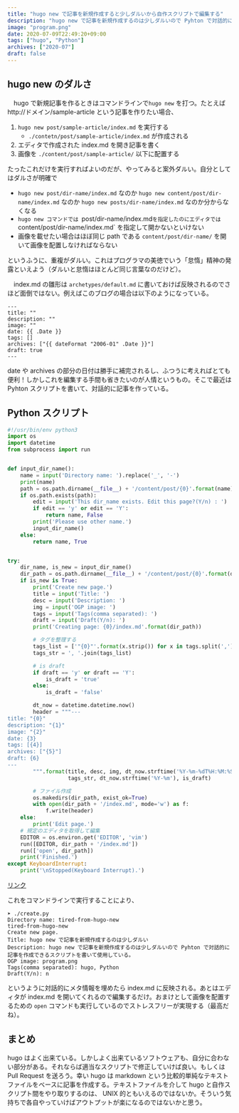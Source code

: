 ```yaml
---
title: "hugo new で記事を新規作成すると少しダルいから自作スクリプトで編集する"
description: "hugo new で記事を新規作成するのは少しダルいので Pyhton で対話的に記事を作成できるスクリプトを書いて使用している。プログラム間を Markdown でやり取りするのは UNIX 的だと思う。"
image: "program.png"
date: 2020-07-09T22:49:20+09:00
tags: ["hugo", "Python"]
archives: ["2020-07"]
draft: false
---
```


## hugo new のダルさ

　hugo で新規記事を作るときはコマンドラインで`hugo new` を打つ。たとえば http://ドメイン/sample-article という記事を作りたい場合、

1. `hugo new post/sample-article/index.md` を実行する
	- `./contetn/post/sample-article/index.md` が作成される
1. エディタで作成された index.md を開き記事を書く
1. 画像を `./content/post/sample-article/` 以下に配置する

たったこれだけを実行すればよいのだが、やってみると案外ダルい。自分としてはダルさが明確で

- `hugo new post/dir-name/index.md` なのか `hugo new content/post/dir-name/index.md` なのか `hugo new posts/dir-name/index.md` なのか分からなくなる
- `hugo new コマンドでは `post/dir-name/index.md` を指定したのにエディタでは `content/post/dir-name/index.md` を指定して開かないといけない
- 画像を載せたい場合はほぼ同じ path である `content/post/dir-name/` を開いて画像を配置しなければならない

というふうに、重複がダルい。これはプログラマの美徳でいう「怠惰」精神の発露といえよう（ダルいと怠惰はほとんど同じ言葉なのだけど）。 
   
　index.md の雛形は `archetypes/default.md` に書いておけば反映されるのでさほど面倒ではない。例えばこのブログの場合は以下のようになっている。

```
---
title: ""
description: ""
image: ""
date: {{ .Date }}
tags: []
archives: ["{{ dateFormat "2006-01" .Date }}"]
draft: true
---
```

date や archives の部分の日付は勝手に補完されるし、ふつうに考えればとても便利！しかしこれを編集する手間も省きたいのが人情というもの。そこで最近は Pyhton スクリプトを書いて、対話的に記事を作っている。  

## Python スクリプト

```python
#!/usr/bin/env python3
import os
import datetime
from subprocess import run


def input_dir_name():
    name = input('Directory name: ').replace('_', '-')
    print(name)
    path = os.path.dirname(__file__) + '/content/post/{0}'.format(name)
    if os.path.exists(path):
        edit = input('This dir_name exists. Edit this page?(Y/n) : ')
        if edit == 'y' or edit == 'Y':
            return name, False
        print('Please use other name.')
        input_dir_name()
    else:
        return name, True


try:
    dir_name, is_new = input_dir_name()
    dir_path = os.path.dirname(__file__) + '/content/post/{0}'.format(dir_name)
    if is_new is True:
        print('Create new page.')
        title = input('Title: ')
        desc = input('Description: ')
        img = input('OGP image: ')
        tags = input('Tags(comma separated): ')
        draft = input('Draft(Y/n): ')
        print('Creating page: {0}/index.md'.format(dir_path))

        # タグを整理する
        tags_list = ['"{0}"'.format(x.strip()) for x in tags.split(',')]
        tags_str = ', '.join(tags_list)

        # is draft
        if draft == 'y' or draft == 'Y':
            is_draft = 'true'
        else:
            is_draft = 'false'

        dt_now = datetime.datetime.now()
        header = """---
title: "{0}"
description: "{1}"
image: "{2}"
date: {3}
tags: [{4}]
archives: ["{5}"]
draft: {6}
---
        """.format(title, desc, img, dt_now.strftime('%Y-%m-%dT%H:%M:%S+09:00'),
                   tags_str, dt_now.strftime('%Y-%m'), is_draft)

        # ファイル作成
        os.makedirs(dir_path, exist_ok=True)
        with open(dir_path + '/index.md', mode='w') as f:
            f.write(header)
    else:
        print('Edit page.')
    # 規定のエディタを取得して編集
    EDITOR = os.environ.get('EDITOR', 'vim')
    run([EDITOR, dir_path + '/index.md'])
    run(['open', dir_path])
    print('Finished.')
except KeyboardInterrupt:
    print('\nStopped(Keyboard Interrupt).')
```

[リンク](https://github.com/tbsmcd/tbsmcd.github.io/blob/e4be2b4a8f72f87e9ca66c4727452002e77908eb/create.py)  
  
これをコマンドラインで実行することにより、  
  
```
➤ ./create.py
Directory name: tired-from-hugo-new
tired-from-hugo-new
Create new page.
Title: hugo new で記事を新規作成するのは少しダルい
Description: hugo new で記事を新規作成するのは少しダルいので Pyhton で対話的に記事を作成できるスクリプトを書いて使用している。
OGP image: program.png
Tags(comma separated): hugo, Python
Draft(Y/n): n
```

というように対話的にメタ情報を埋めたら index.md に反映される。あとはエディタが index.md を開いてくれるので編集するだけ。おまけとして画像を配置するための `open` コマンドも実行しているのでストレスフリーが実現する（最高だね）。

## まとめ

hugo はよく出来ている。しかしよく出来ているソフトウェアも、自分に合わない部分がある。それならば適当なスクリプトで修正していけば良い。もしくは Pull Request を送ろう。幸い hugo は markdown という比較的単純なテキストファイルをベースに記事を作成する。テキストファイルを介して hugo と自作スクリプト間をやり取りするのは、 UNIX 的ともいえるのではないか。そういう気持ちで各自やっていけばアウトプットが楽になるのではないかと思う。
